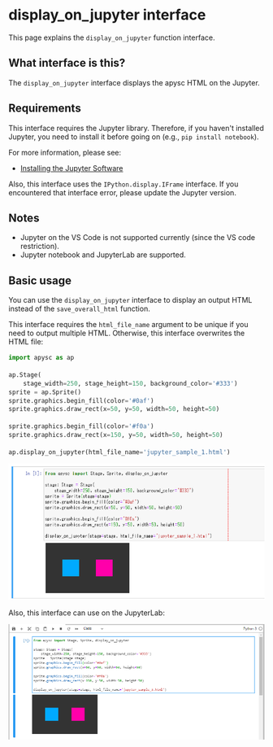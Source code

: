 # display_on_jupyter interface

This page explains the `display_on_jupyter` function interface.

## What interface is this?

The `display_on_jupyter` interface displays the apysc HTML on the Jupyter.

## Requirements

This interface requires the Jupyter library. Therefore, if you haven't installed Jupyter, you need to install it before going on (e.g., `pip install notebook`).

For more information, please see:

- [Installing the Jupyter Software](https://jupyter.org/install)

Also, this interface uses the `IPython.display.IFrame` interface. If you encountered that interface error, please update the Jupyter version.

## Notes

- Jupyter on the VS Code is not supported currently (since the VS code restriction).
- Jupyter notebook and JupyterLab are supported.

## Basic usage

You can use the `display_on_jupyter` interface to display an output HTML instead of the `save_overall_html` function.

This interface requires the `html_file_name` argument to be unique if you need to output multiple HTML. Otherwise, this interface overwrites the HTML file:

```py
import apysc as ap

ap.Stage(
    stage_width=250, stage_height=150, background_color='#333')
sprite = ap.Sprite()
sprite.graphics.begin_fill(color='#0af')
sprite.graphics.draw_rect(x=50, y=50, width=50, height=50)

sprite.graphics.begin_fill(color='#f0a')
sprite.graphics.draw_rect(x=150, y=50, width=50, height=50)

ap.display_on_jupyter(html_file_name='jupyter_sample_1.html')
```

![](_static/jupyter_notebook_interface.png)

Also, this interface can use on the JupyterLab:

![](_static/jupyterlab_interface.png)